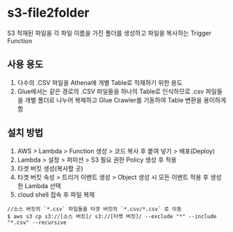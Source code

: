 # s3-file2folder
S3 적재된 파일을 각 파일 이름을 가진 폴더를 생성하고 파일을 복사하는 Trigger Function

## 사용 용도
1. 다수의 .CSV 파일을 Athena에 개별 Table로 적재하기 위한 용도
1. Glue에서는 같은 경로의 .CSV 파일들을 하나의 Table로 인식하므로 .csv 파일들을 개별 폴더로 나누어 복제하고 Glue Crawler를 기동하여 Table 변환을 용이하게 함

## 설치 방법

1. AWS > Lambda > Function 생성 > 코드 복사 후 붙여 넣기 > 배포(Deploy)
1. Lambda > 설정 > 퍼미션 > S3 필요 권한 Policy 생성 후 적용
1. 타겟 버킷 생성(복사할 곳)
1. 타겟 버킷 속성 > 트리거 이벤트 생성 > Object 생성 시 모든 이벤트 적용 후 생성한 Lambda 선택
1. cloud shell 접속 후 파일 복제 

```
//소스 버킷의 `*.csv` 파일들을 타겟 버킷의 `*.csv/*.csv` 로 이동
$ aws s3 cp s3://[소스 버킷]/ s3://[타켓 버킷]/ --exclude "*" --include "*.csv" --recursive

```
